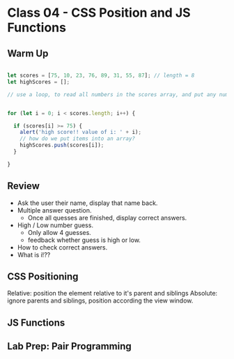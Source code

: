 # Class 04 - CSS Position and JS Functions

## Warm Up

```javascript

let scores = [75, 10, 23, 76, 89, 31, 55, 87]; // length = 8
let highScores = [];

// use a loop, to read all numbers in the scores array, and put any number that is 75 or higher, into the high scores array.


for (let i = 0; i < scores.length; i++) {

  if (scores[i] >= 75) {
    alert('high score!! value of i: ' + i);
    // how do we put items into an array?
    highScores.push(scores[i]);
  }

}

```

## Review

* Ask the user their name, display that name back.
* Multiple answer question.
  * Once all quesses are finished, display correct answers.
* High / Low number guess.
  * Only allow 4 guesses.
  * feedback whether guess is high or low.
* How to check correct answers.
* What is i!??

## CSS Positioning

Relative: position the element relative to it's parent and siblings
Absolute: ignore parents and siblings, position according the view window.

## JS Functions

## Lab Prep: Pair Programming

